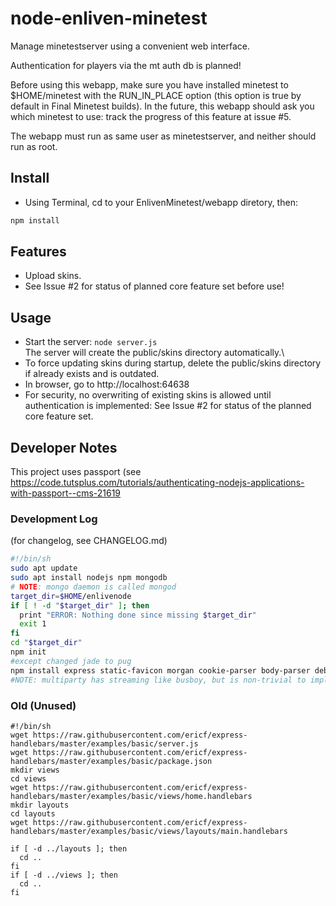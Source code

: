# node-enliven-minetest

Manage minetestserver using a convenient web interface.

Authentication for players via the mt auth db is planned!

Before using this webapp, make sure you have installed minetest to
$HOME/minetest with the RUN_IN_PLACE option (this option is true by
default in Final Minetest builds). In the future, this webapp should
ask you which minetest to use: track the progress of this feature at
issue #5.

The webapp must run as same user as minetestserver, and neither should
run as root.


## Install
* Using Terminal, cd to your EnlivenMinetest/webapp diretory, then:
```bash
npm install
```


## Features
- Upload skins.
- See Issue #2 for status of planned core feature set before use!


## Usage
* Start the server:
  `node server.js`\
  The server will create the public/skins directory automatically.\
* To force updating skins during startup, delete the public/skins
  directory if already exists and is outdated.
* In browser, go to http://localhost:64638
* For security, no overwriting of existing skins is allowed until
  authentication is implemented: See Issue #2 for status of the planned
  core feature set.


## Developer Notes

This project uses passport
(see <https://code.tutsplus.com/tutorials/authenticating-nodejs-applications-with-passport--cms-21619>

### Development Log
(for changelog, see CHANGELOG.md)
```bash
#!/bin/sh
sudo apt update
sudo apt install nodejs npm mongodb
# NOTE: mongo daemon is called mongod
target_dir=$HOME/enlivenode
if [ ! -d "$target_dir" ]; then
  print "ERROR: Nothing done since missing $target_dir"
  exit 1
fi
cd "$target_dir"
npm init
#except changed jade to pug
npm install express static-favicon morgan cookie-parser body-parser debug pug passport passport-local mongoose multer mv
#NOTE: multiparty has streaming like busboy, but is non-trivial to implement
```

### Old (Unused)

```
#!/bin/sh
wget https://raw.githubusercontent.com/ericf/express-handlebars/master/examples/basic/server.js
wget https://raw.githubusercontent.com/ericf/express-handlebars/master/examples/basic/package.json
mkdir views
cd views
wget https://raw.githubusercontent.com/ericf/express-handlebars/master/examples/basic/views/home.handlebars
mkdir layouts
cd layouts
wget https://raw.githubusercontent.com/ericf/express-handlebars/master/examples/basic/views/layouts/main.handlebars

if [ -d ../layouts ]; then
  cd ..
fi
if [ -d ../views ]; then
  cd ..
fi
```
